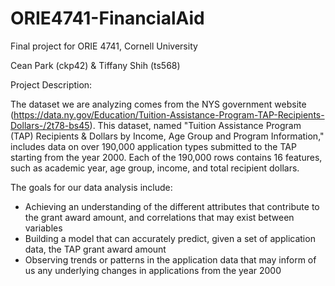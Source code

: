 # ORIE4741-FinancialAid
Final project for ORIE 4741, Cornell University

Cean Park (ckp42) & Tiffany Shih (ts568)

Project Description:

The dataset we are analyzing comes from the NYS government website (https://data.ny.gov/Education/Tuition-Assistance-Program-TAP-Recipients-Dollars-/2t78-bs45). This dataset, named "Tuition Assistance Program (TAP) Recipients & Dollars by Income, Age Group and Program Information," includes data on over 190,000 application types submitted to the TAP starting from the year 2000. Each of the 190,000 rows contains 16 features, such as academic year, age group, income, and total recipient dollars.

The goals for our data analysis include:
* Achieving an understanding of the different attributes that contribute to the grant award amount, and correlations that may exist between variables
* Building a model that can accurately predict, given a set of application data, the TAP grant award amount
* Observing trends or patterns in the application data that may inform of us any underlying changes in applications from the year 2000
